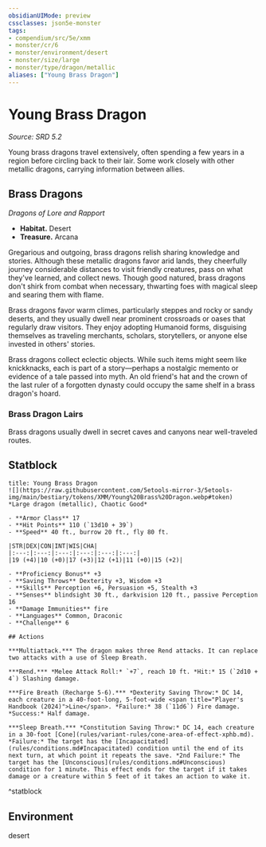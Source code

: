 ```yaml
---
obsidianUIMode: preview
cssclasses: json5e-monster
tags:
- compendium/src/5e/xmm
- monster/cr/6
- monster/environment/desert
- monster/size/large
- monster/type/dragon/metallic
aliases: ["Young Brass Dragon"]
---
```

# Young Brass Dragon
*Source: SRD 5.2*  

Young brass dragons travel extensively, often spending a few years in a region before circling back to their lair. Some work closely with other metallic dragons, carrying information between allies.

## Brass Dragons

*Dragons of Lore and Rapport*

- **Habitat.** Desert  
- **Treasure.** Arcana  

Gregarious and outgoing, brass dragons relish sharing knowledge and stories. Although these metallic dragons favor arid lands, they cheerfully journey considerable distances to visit friendly creatures, pass on what they've learned, and collect news. Though good natured, brass dragons don't shirk from combat when necessary, thwarting foes with magical sleep and searing them with flame.

Brass dragons favor warm climes, particularly steppes and rocky or sandy deserts, and they usually dwell near prominent crossroads or oases that regularly draw visitors. They enjoy adopting Humanoid forms, disguising themselves as traveling merchants, scholars, storytellers, or anyone else invested in others' stories.

Brass dragons collect eclectic objects. While such items might seem like knickknacks, each is part of a story—perhaps a nostalgic memento or evidence of a tale passed into myth. An old friend's hat and the crown of the last ruler of a forgotten dynasty could occupy the same shelf in a brass dragon's hoard.

### Brass Dragon Lairs

Brass dragons usually dwell in secret caves and canyons near well-traveled routes.

## Statblock

```ad-statblock
title: Young Brass Dragon
![](https://raw.githubusercontent.com/5etools-mirror-3/5etools-img/main/bestiary/tokens/XMM/Young%20Brass%20Dragon.webp#token)
*Large dragon (metallic), Chaotic Good*

- **Armor Class** 17
- **Hit Points** 110 (`13d10 + 39`)
- **Speed** 40 ft., burrow 20 ft., fly 80 ft.

|STR|DEX|CON|INT|WIS|CHA|
|:---:|:---:|:---:|:---:|:---:|:---:|
|19 (+4)|10 (+0)|17 (+3)|12 (+1)|11 (+0)|15 (+2)|

- **Proficiency Bonus** +3
- **Saving Throws** Dexterity +3, Wisdom +3
- **Skills** Perception +6, Persuasion +5, Stealth +3
- **Senses** blindsight 30 ft., darkvision 120 ft., passive Perception 16
- **Damage Immunities** fire
- **Languages** Common, Draconic
- **Challenge** 6

## Actions

***Multiattack.*** The dragon makes three Rend attacks. It can replace two attacks with a use of Sleep Breath.

***Rend.*** *Melee Attack Roll:* `+7`, reach 10 ft. *Hit:* 15 (`2d10 + 4`) Slashing damage.

***Fire Breath (Recharge 5-6).*** *Dexterity Saving Throw:* DC 14, each creature in a 40-foot-long, 5-foot-wide <span title="Player's Handbook (2024)">Line</span>. *Failure:* 38 (`11d6`) Fire damage. *Success:* Half damage.

***Sleep Breath.*** *Constitution Saving Throw:* DC 14, each creature in a 30-foot [Cone](rules/variant-rules/cone-area-of-effect-xphb.md). *Failure:* The target has the [Incapacitated](rules/conditions.md#Incapacitated) condition until the end of its next turn, at which point it repeats the save. *2nd Failure:* The target has the [Unconscious](rules/conditions.md#Unconscious) condition for 1 minute. This effect ends for the target if it takes damage or a creature within 5 feet of it takes an action to wake it.
```
^statblock

## Environment

desert